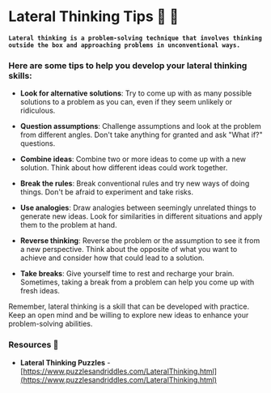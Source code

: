 # Lateral Thinking Tips :brain: :thinking:

**```Lateral thinking is a problem-solving technique that involves thinking outside the box and approaching problems in unconventional ways.```**

### Here are some tips to help you develop your lateral thinking skills:

- **Look for alternative solutions**: Try to come up with as many possible solutions to a problem as you can, even if they seem unlikely or ridiculous.

- **Question assumptions**: Challenge assumptions and look at the problem from different angles. Don't take anything for granted and ask "What if?" questions.

- **Combine ideas**: Combine two or more ideas to come up with a new solution. Think about how different ideas could work together.

- **Break the rules**: Break conventional rules and try new ways of doing things. Don't be afraid to experiment and take risks.

- **Use analogies**: Draw analogies between seemingly unrelated things to generate new ideas. Look for similarities in different situations and apply them to the problem at hand.

- **Reverse thinking**: Reverse the problem or the assumption to see it from a new perspective. Think about the opposite of what you want to achieve and consider how that could lead to a solution.

- **Take breaks**: Give yourself time to rest and recharge your brain. Sometimes, taking a break from a problem can help you come up with fresh ideas.

Remember, lateral thinking is a skill that can be developed with practice. Keep an open mind and be willing to explore new ideas to enhance your problem-solving abilities.

### Resources :book:

- **Lateral Thinking Puzzles** - [https://www.puzzlesandriddles.com/LateralThinking.html](https://www.puzzlesandriddles.com/LateralThinking.html)


